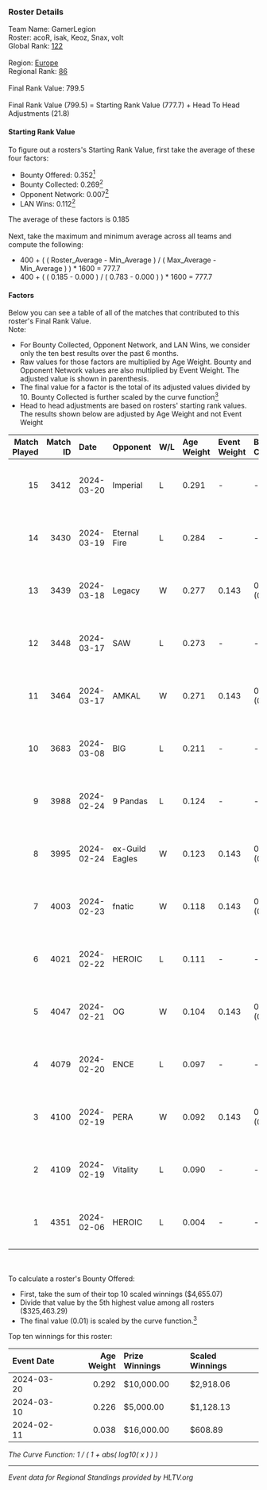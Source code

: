 ### Roster Details<br />
Team Name: GamerLegion<br />
Roster: acoR, isak, Keoz, Snax, volt<br />
Global Rank: [122](../standings_global.md)<br />
<br />
Region: [Europe]( ../standings_europe.md)<br />
Regional Rank: [86]( ../standings_europe.md)<br />
<br />
Final Rank Value:  799.5<br />
<br />
Final Rank Value (799.5) = Starting Rank Value (777.7) + Head To Head Adjustments (21.8)<br />

#### Starting Rank Value<br />
To figure out a rosters's Starting Rank Value, first take the average of these four factors:<br />
- Bounty Offered: 0.352[<sup>1</sup>](#table2)
- Bounty Collected: 0.269[<sup>2</sup>](#table1)
- Opponent Network: 0.007[<sup>2</sup>](#table1)
- LAN Wins: 0.112[<sup>2</sup>](#table1)

The average of these factors is 0.185<br />
<br />
Next, take the maximum and minimum average across all teams and compute the following:<br />
- 400 + ( ( Roster_Average - Min_Average ) / ( Max_Average - Min_Average ) ) * 1600 = 777.7
- 400 + ( ( 0.185 - 0.000 ) / ( 0.783 - 0.000 ) ) * 1600 = 777.7


#### Factors<br />
Below you can see a table of all of the matches that contributed to this roster's Final Rank Value.<br />
Note:<br />

- For Bounty Collected, Opponent Network, and LAN Wins, we consider only the ten best results over the past 6 months.
- Raw values for those factors are multiplied by Age Weight. Bounty and Opponent Network values are also multiplied by Event Weight. The adjusted value is shown in parenthesis.
- The final value for a factor is the total of its adjusted values divided by 10. Bounty Collected is further scaled by the curve function[<sup>3</sup>](#curveFunction)
- Head to head adjustments are based on rosters' starting rank values. The results shown below are adjusted by Age Weight and not Event Weight
<span id="table1"></span><br />


| Match Played | Match ID | Date       | Opponent        | W/L | Age Weight | Event Weight | Bounty Collected | Opponent Network | LAN Wins  | H2H Adj. | Roster                       |
| -: | -: | :- | :- | :- | :- | :- | :- | :- | :- | -: | :- |
|           15 |     3412 | 2024-03-20 | Imperial        | L   | 0.291      | -            | -                | -                | -         |    -0.63 | acoR, isak, Keoz, Snax, volt |
|           14 |     3430 | 2024-03-19 | Eternal Fire    | L   | 0.284      | -            | -                | -                | -         |    -0.06 | acoR, isak, Keoz, Snax, volt |
|           13 |     3439 | 2024-03-18 | Legacy          | W   | 0.277      | 0.143        | 0.122 (0.005)    | 0.642 (0.025)    | 1 (0.277) |     6.86 | acoR, isak, Keoz, Snax, volt |
|           12 |     3448 | 2024-03-17 | SAW             | L   | 0.273      | -            | -                | -                | -         |    -0.88 | acoR, isak, Keoz, Snax, volt |
|           11 |     3464 | 2024-03-17 | AMKAL           | W   | 0.271      | 0.143        | 0.130 (0.005)    | 0.477 (0.018)    | 1 (0.271) |     7.49 | acoR, isak, Keoz, Snax, volt |
|           10 |     3683 | 2024-03-08 | BIG             | L   | 0.211      | -            | -                | -                | -         |    -0.35 | acoR, isak, Keoz, Snax, volt |
|            9 |     3988 | 2024-02-24 | 9 Pandas        | L   | 0.124      | -            | -                | -                | -         |    -0.90 | acoR, isak, Keoz, Snax, volt |
|            8 |     3995 | 2024-02-24 | ex-Guild Eagles | W   | 0.123      | 0.143        | 0.007 (0.000)    | 0.220 (0.004)    | 1 (0.123) |     2.12 | acoR, isak, Keoz, Snax, volt |
|            7 |     4003 | 2024-02-23 | fnatic          | W   | 0.118      | 0.143        | 0.371 (0.006)    | 0.709 (0.012)    | 1 (0.118) |     3.66 | acoR, isak, Keoz, Snax, volt |
|            6 |     4021 | 2024-02-22 | HEROIC          | L   | 0.111      | -            | -                | -                | -         |    -0.04 | acoR, isak, Keoz, Snax, volt |
|            5 |     4047 | 2024-02-21 | OG              | W   | 0.104      | 0.143        | 0.140 (0.002)    | 0.129 (0.002)    | 1 (0.104) |     2.53 | acoR, isak, Keoz, Snax, volt |
|            4 |     4079 | 2024-02-20 | ENCE            | L   | 0.097      | -            | -                | -                | -         |    -0.06 | acoR, isak, Keoz, Snax, volt |
|            3 |     4100 | 2024-02-19 | PERA            | W   | 0.092      | 0.143        | 0.048 (0.001)    | 0.453 (0.006)    | 1 (0.092) |     2.01 | acoR, isak, Keoz, Snax, volt |
|            2 |     4109 | 2024-02-19 | Vitality        | L   | 0.090      | -            | -                | -                | -         |    -0.01 | acoR, isak, Keoz, Snax, volt |
|            1 |     4351 | 2024-02-06 | HEROIC          | L   | 0.004      | -            | -                | -                | -         |    -0.00 | acoR, isak, Keoz, Snax, volt |

<br />
<span id="table2"></span><br />
To calculate a roster's Bounty Offered:<br />

- First, take the sum of their top 10 scaled winnings ($4,655.07)
- Divide that value by the 5th highest value among all rosters ($325,463.29)
- The final value (0.01) is scaled by the curve function.[<sup>3</sup>](#curveFunction)

Top ten winnings for this roster:<br />

| Event Date | Age Weight | Prize Winnings | Scaled Winnings |
| :- | -: | :- | :- |
| 2024-03-20 |      0.292 | $10,000.00     | $2,918.06       |
| 2024-03-10 |      0.226 | $5,000.00      | $1,128.13       |
| 2024-02-11 |      0.038 | $16,000.00     | $608.89         |


<span id="curveFunction"></span>_The Curve Function: 1 / ( 1 + abs( log10( x ) ) )_<br />

---
_Event data for Regional Standings provided by HLTV.org_<br />
